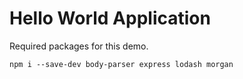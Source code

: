 # Hello World Application

Required packages for this demo.

```
npm i --save-dev body-parser express lodash morgan
```
